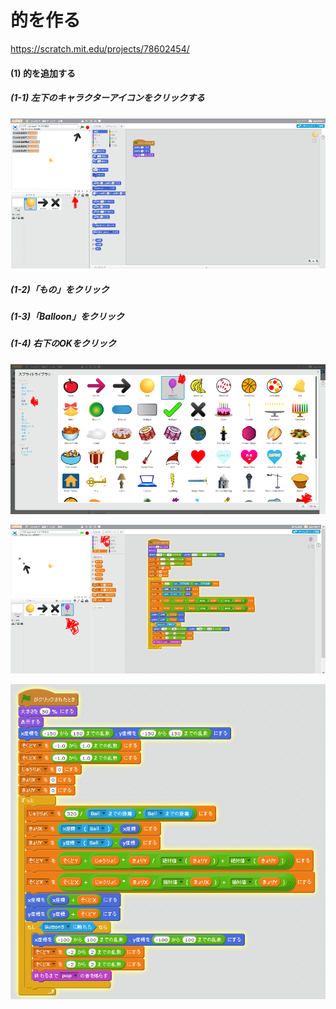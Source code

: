 # 的を作る

https://scratch.mit.edu/projects/78602454/

#### (1) 的を追加する
##### (1-1) 左下のキャラクターアイコンをクリックする
![](f6_001a.png)
##### (1-2)「もの」をクリック
##### (1-3)「Balloon」をクリック
##### (1-4) 右下のOKをクリック

![](f6_002a.png)

![](f6_003a.png)

![](f6_004a.png)
